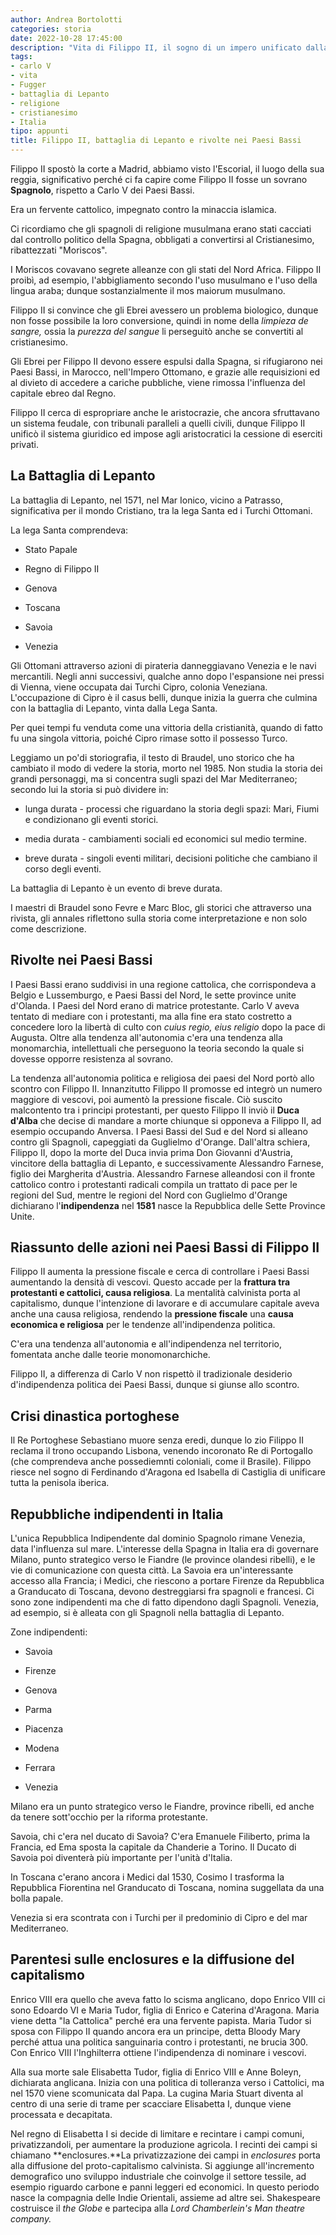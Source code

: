 ```yaml
---
author: Andrea Bortolotti
categories: storia
date: 2022-10-28 17:45:00
description: "Vita di Filippo II, il sogno di un impero unificato dalla religione, la battaglia di Lepanto contro gli islamici e la repressione delle rivolte calviniste nei Paesi Bassi."
tags:
- carlo V
- vita
- Fugger
- battaglia di Lepanto
- religione
- cristianesimo
- Italia
tipo: appunti
title: Filippo II, battaglia di Lepanto e rivolte nei Paesi Bassi
---
```


Filippo II spostò la corte a Madrid, abbiamo visto l'Escorial, il luogo della sua reggia, significativo perché ci fa capire come Filippo II fosse un sovrano **Spagnolo**, rispetto a Carlo V dei Paesi Bassi.

Era un fervente cattolico, impegnato contro la minaccia islamica.

Ci ricordiamo che gli spagnoli di religione musulmana erano stati cacciati dal controllo politico della Spagna, obbligati a convertirsi al Cristianesimo, ribattezzati "Moriscos".

I Moriscos covavano segrete alleanze con gli stati del Nord Africa. Filippo II proibì, ad esempio, l'abbigliamento secondo l'uso musulmano e l'uso della lingua araba; dunque sostanzialmente il mos maiorum musulmano.

Filippo II si convince che gli Ebrei avessero un problema biologico, dunque non fosse possibile la loro conversione, quindi in nome della *limpieza de sangre,* ossia la *purezza del sangue* li perseguitò anche se convertiti al cristianesimo.

Gli Ebrei per Filippo II devono essere espulsi dalla Spagna, si rifugiarono nei Paesi Bassi, in Marocco, nell'Impero Ottomano, e grazie alle requisizioni ed al divieto di accedere a cariche pubbliche, viene rimossa l'influenza del capitale ebreo dal Regno.

Filippo II cerca di espropriare anche le aristocrazie, che ancora sfruttavano un sistema feudale, con tribunali paralleli a quelli civili, dunque Filippo II unificò il sistema giuridico ed impose agli aristocratici la cessione di eserciti privati.

## La Battaglia di Lepanto

La battaglia di Lepanto, nel 1571, nel Mar Ionico, vicino a Patrasso, significativa per il mondo Cristiano, tra la lega Santa ed i Turchi Ottomani.

La lega Santa comprendeva:

-   Stato Papale

-   Regno di Filippo II

-   Genova

-   Toscana

-   Savoia

-   Venezia


Gli Ottomani attraverso azioni di pirateria danneggiavano Venezia e le navi mercantili. Negli anni successivi, qualche anno dopo l'espansione nei pressi di Vienna, viene occupata dai Turchi Cipro, colonia Veneziana. L'occupazione di Cipro è il casus belli, dunque inizia la guerra che culmina con la battaglia di Lepanto, vinta dalla Lega Santa.

Per quei tempi fu venduta come una vittoria della cristianità, quando di fatto fu una singola vittoria, poiché Cipro rimase sotto il possesso Turco.

Leggiamo un po'di storiografia, il testo di Braudel, uno storico che ha cambiato il modo di vedere la storia, morto nel 1985. Non studia la storia dei grandi personaggi, ma si concentra sugli spazi del Mar Mediterraneo; secondo lui la storia si può dividere in:

-   lunga durata - processi che riguardano la storia degli spazi: Mari, Fiumi e condizionano gli eventi storici.

-   media durata - cambiamenti sociali ed economici sul medio termine.

-   breve durata - singoli eventi militari, decisioni politiche che cambiano il corso degli eventi.

La battaglia di Lepanto è un evento di breve durata.

I maestri di Braudel sono Fevre e Marc Bloc, gli storici che attraverso una rivista, gli annales riflettono sulla storia come interpretazione e non solo come descrizione.


## Rivolte nei Paesi Bassi

I Paesi Bassi erano suddivisi in una regione cattolica, che corrispondeva a Belgio e Lussemburgo, e Paesi Bassi del Nord, le sette province unite d'Olanda. I Paesi del Nord erano di matrice protestante. Carlo V aveva tentato di mediare con i protestanti, ma alla fine era stato costretto a concedere loro la libertà di culto con *cuius regio, eius religio* dopo la pace di Augusta. Oltre alla tendenza all'autonomia c'era una tendenza alla monomarchia, intellettuali che perseguono la teoria secondo la quale si dovesse opporre resistenza al sovrano.

La tendenza all'autonomia politica e religiosa dei paesi del Nord portò allo scontro con Filippo II. Innanzitutto Filippo II promosse ed integrò un numero maggiore di vescovi, poi aumentò la pressione fiscale. Ciò suscito malcontento tra i principi protestanti, per questo Filippo II inviò il **Duca d'Alba** che decise di mandare a morte chiunque si opponeva a Filippo II, ad esempio occupando Anversa. I Paesi Bassi del Sud e del Nord si alleano contro gli Spagnoli, capeggiati da Guglielmo d'Orange. Dall'altra schiera, Filippo II, dopo la morte del Duca invia prima Don Giovanni d'Austria, vincitore della battaglia di Lepanto, e successivamente Alessandro Farnese, figlio dei Margherita d'Austria. Alessandro Farnese alleandosi con il fronte cattolico contro i protestanti radicali compila un trattato di pace per le regioni del Sud, mentre le regioni del Nord con Guglielmo d'Orange dichiarano l'**indipendenza** nel **1581** nasce la Repubblica delle Sette Province Unite.

## Riassunto delle azioni nei Paesi Bassi di Filippo II

Filippo II aumenta la pressione fiscale e cerca di controllare i Paesi Bassi aumentando la densità di vescovi. Questo accade per la **frattura tra protestanti e cattolici, causa religiosa**. La mentalità calvinista porta al capitalismo, dunque l'intenzione di lavorare e di accumulare capitale aveva anche una causa religiosa, rendendo la **pressione fiscale** una **causa economica e religiosa** per le tendenze all'indipendenza politica.

C'era una tendenza all'autonomia e all'indipendenza nel territorio, fomentata anche dalle teorie monomonarchiche.

Filippo II, a differenza di Carlo V non rispettò il tradizionale desiderio d'indipendenza politica dei Paesi Bassi, dunque si giunse allo scontro.

## Crisi dinastica portoghese

Il Re Portoghese Sebastiano muore senza eredi, dunque lo zio Filippo II reclama il trono occupando Lisbona, venendo incoronato Re di Portogallo (che comprendeva anche possediemnti coloniali, come  il Brasile). Filippo riesce nel sogno di Ferdinando d'Aragona ed Isabella di Castiglia di unificare tutta la penisola iberica.

## Repubbliche indipendenti in Italia

L'unica Repubblica Indipendente dal dominio Spagnolo rimane Venezia, data l'influenza sul mare. L'interesse della Spagna in Italia era di governare Milano, punto strategico verso le Fiandre (le province olandesi ribelli), e le vie di comunicazione con questa città. La Savoia era un'interessante accesso alla Francia; i Medici, che riescono a portare Firenze da Repubblica a Granducato di Toscana, devono destreggiarsi fra spagnoli e francesi. Ci sono zone indipendenti ma che di fatto dipendono dagli Spagnoli. Venezia, ad esempio, si è alleata con gli Spagnoli nella battaglia di Lepanto.

Zone indipendenti:

-   Savoia

-   Firenze

-   Genova

-   Parma

-   Piacenza

-   Modena

-   Ferrara

-   Venezia

Milano era un punto strategico verso le Fiandre, province ribelli, ed anche da tenere sott'occhio per la riforma protestante.

Savoia, chi c'era nel ducato di Savoia? C'era Emanuele Filiberto, prima la Francia, ed Ema sposta la capitale da Chanderie a Torino. Il Ducato di Savoia poi diventerà più importante per l'unità d'Italia.

In Toscana c'erano ancora i Medici dal 1530, Cosimo I trasforma la Repubblica Fiorentina nel Granducato di Toscana, nomina suggellata da una bolla papale.

Venezia si era scontrata con i Turchi per il predominio di Cipro e del mar Mediterraneo.

## Parentesi sulle enclosures e la diffusione del capitalismo

Enrico VIII era quello che aveva fatto lo scisma anglicano, dopo Enrico VIII ci sono Edoardo VI e Maria Tudor, figlia di Enrico e Caterina d'Aragona. Maria viene detta "la Cattolica" perché era una fervente papista. Maria Tudor si sposa con Filippo II quando ancora era un principe, detta Bloody Mary perché attua una politica sanguinaria contro i protestanti, ne brucia 300. Con Enrico VIII l'Inghilterra ottiene l'indipendenza di nominare i vescovi.

Alla sua morte sale Elisabetta Tudor, figlia di Enrico VIII e Anne Boleyn, dichiarata anglicana. Inizia con una politica di tolleranza verso i Cattolici, ma nel 1570 viene scomunicata dal Papa. La cugina Maria Stuart diventa al centro di una serie di trame per scacciare Elisabetta I, dunque viene processata e decapitata.

Nel regno di Elisabetta I si decide di limitare e recintare i campi comuni, privatizzandoli, per aumentare la produzione agricola. I recinti dei campi si chiamano **enclosures.**La privatizzazione dei campi in _enclosures_ porta alla diffusione del proto-capitalismo calvinista. Si aggiunge all'incremento demografico uno sviluppo industriale che coinvolge il settore tessile, ad esempio riguardo carbone e panni leggeri ed economici. In questo periodo nasce la compagnia delle Indie Orientali, assieme ad altre sei. Shakespeare costruisce il *the Globe* e partecipa alla *Lord Chamberlein's Man theatre company.*